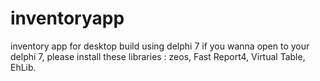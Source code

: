 # inventoryapp
inventory app for desktop build using delphi 7
if you wanna open to your delphi 7, please install these libraries : zeos, Fast Report4, Virtual Table, EhLib.
